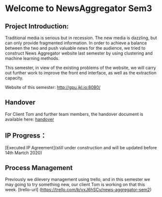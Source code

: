 # Welcome to NewsAggregator Sem3
## Project Introduction:

Traditional media is serious but in recession. The new media is dazzling, but can only provide fragmented information. In order to achieve a balance between the two and push valuable news for the audience, we tried to construct News Aggregator website last semester by using clustering and machine learning methods. 

This semester, in view of the existing problems of the website, we will carry out further work to improve the front end interface, as well as the extraction capacity.

Website of this semester: http://gpu.jkl.io:8080/

## Handover

For Client Tom and further team members, the handover document is available here: [handover](https://github.com/zylaws1/NewsAggregatorSem3/tree/master/Documents/handover.md)

## IP Progress：

[Executed IP Agreement](still under construction and will be updated before 14th Martch 2020)

## Process Management

Previously we dilevery management using trello, and in this semester we may going to try something new, our client Tom is working on that this week.
[trello-url] (https://trello.com/b/vxJ6hSCv/news-aggregator-sem2)



